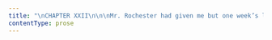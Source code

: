 ```yaml
---
title: "\nCHAPTER XXII\n\n\nMr. Rochester had given me but one week’s leave of absence: yet a month\nelapsed before I quitted Gateshead.\_ I wished to leave immediately after\nthe funeral, but Georgiana entreated me to stay till she could get off\nto London, whither she was now at last invited by her uncle, Mr. Gibson,\nwho had come down to direct his sister’s interment and settle the family\naffairs.\_ Georgiana said she dreaded being left alone with Eliza; from\nher she got neither sympathy in her dejection, support in her fears, nor\naid in her preparations; so I bore with her feeble-minded wailings and\nselfish lamentations as well as I could, and did my best in sewing for\nher and packing her dresses.\_ It is true, that while I worked, she would\nidle; and I thought to myself, “If you and I were destined to live\nalways together, cousin, we would commence matters on a different\nfooting.\_ I should not settle tamely down into being the forbearing\nparty; I should assign you your share of labour, and compel you to\naccomplish it, or else it should be left undone: I should insist, also,\non your keeping some of those drawling, half-insincere complaints hushed\nin your own breast.\_ It is only because our connection happens to be\nvery transitory, and comes at a peculiarly mournful season, that I\nconsent thus to render it so patient and compliant on my part.”\n\nAt last I saw Georgiana off; but now it was Eliza’s turn to request me\nto stay another week.\_ Her plans required all her time and attention,\nshe said; she was about to depart for some unknown bourne; and all day\nlong she stayed in her own room, her door bolted within, filling trunks,\nemptying drawers, burning papers, and holding no communication with any\none.\_ She wished me to look after the house, to see callers, and answer\nnotes of condolence.\n\nOne morning she told me I was at liberty.\_ “And,” she added, “I am\nobliged to you for your valuable services and discreet conduct!\_ There\nis some difference between living with such an one as you and with\nGeorgiana: you perform your own part in life and burden no one.\_\nTo-morrow,” she continued, “I set out for the Continent.\_ I shall take\nup my abode in a religious house near Lisle—a nunnery you would call it;\nthere I shall be quiet and unmolested.\_ I shall devote myself for a time\nto the examination of the Roman Catholic dogmas, and to a careful study\nof the workings of their system: if I find it to be, as I half suspect\nit is, the one best calculated to ensure the doing of all things\ndecently and in order, I shall embrace the tenets of Rome and probably\ntake the veil.”\n\nI neither expressed surprise at this resolution nor attempted to\ndissuade her from it.\_ “The vocation will fit you to a hair,” I thought:\n“much good may it do you!”\n\nWhen we parted, she said: “Good-bye, cousin Jane Eyre; I wish you well:\nyou have some sense.”\n\nI then returned: “You are not without sense, cousin Eliza; but what you\nhave, I suppose, in another year will be walled up alive in a French\nconvent.\_ However, it is not my business, and so it suits you, I don’t\nmuch care.”\n\n“You are in the right,” said she; and with these words we each went our\nseparate way.\_ As I shall not have occasion to refer either to her or\nher sister again, I may as well mention here, that Georgiana made an\nadvantageous match with a wealthy worn-out man of fashion, and that\nEliza actually took the veil, and is at this day superior of the convent\nwhere she passed the period of her novitiate, and which she endowed with\nher fortune.\n\nHow people feel when they are returning home from an absence, long or\nshort, I did not know: I had never experienced the sensation.\_ I had\nknown what it was to come back to Gateshead when a child after a long\nwalk, to be scolded for looking cold or gloomy; and later, what it was\nto come back from church to Lowood, to long for a plenteous meal and a\ngood fire, and to be unable to get either.\_ Neither of these returnings\nwas very pleasant or desirable: no magnet drew me to a given point,\nincreasing in its strength of attraction the nearer I came.\_ The return\nto Thornfield was yet to be tried.\n\nMy journey seemed tedious—very tedious: fifty miles one day, a night\nspent at an inn; fifty miles the next day.\_ During the first twelve\nhours I thought of Mrs. Reed in her last moments; I saw her disfigured\nand discoloured face, and heard her strangely altered voice.\_ I mused on\nthe funeral day, the coffin, the hearse, the black train of tenants and\nservants—few was the number of relatives—the gaping vault, the silent\nchurch, the solemn service.\_ Then I thought of Eliza and Georgiana; I\nbeheld one the cynosure of a ball-room, the other the inmate of a\nconvent cell; and I dwelt on and analysed their separate peculiarities\nof person and character.\_ The evening arrival at the great town\nof—scattered these thoughts; night gave them quite another turn: laid\ndown on my traveller’s bed, I left reminiscence for anticipation.\n\nI was going back to Thornfield: but how long was I to stay there?\_ Not\nlong; of that I was sure.\_ I had heard from Mrs. Fairfax in the interim\nof my absence: the party at the hall was dispersed; Mr. Rochester had\nleft for London three weeks ago, but he was then expected to return in a\nfortnight.\_ Mrs. Fairfax surmised that he was gone to make arrangements\nfor his wedding, as he had talked of purchasing a new carriage: she said\nthe idea of his marrying Miss Ingram still seemed strange to her; but\nfrom what everybody said, and from what she had herself seen, she could\nno longer doubt that the event would shortly take place.\_ “You would be\nstrangely incredulous if you did doubt it,” was my mental comment.\_ “I\ndon’t doubt it.”\n\nThe question followed, “Where was I to go?”\_ I dreamt of Miss Ingram all\nthe night: in a vivid morning dream I saw her closing the gates of\nThornfield against me and pointing me out another road; and Mr.\nRochester looked on with his arms folded—smiling sardonically, as it\nseemed, at both her and me.\n\nI had not notified to Mrs. Fairfax the exact day of my return; for I did\nnot wish either car or carriage to meet me at Millcote.\_ I proposed to\nwalk the distance quietly by myself; and very quietly, after leaving my\nbox in the ostler’s care, did I slip away from the George Inn, about six\no’clock of a June evening, and take the old road to Thornfield: a road\nwhich lay chiefly through fields, and was now little frequented.\n\nIt was not a bright or splendid summer evening, though fair and soft:\nthe haymakers were at work all along the road; and the sky, though far\nfrom cloudless, was such as promised well for the future: its blue—where\nblue was visible—was mild and settled, and its cloud strata high and\nthin.\_ The west, too, was warm: no watery gleam chilled it—it seemed as\nif there was a fire lit, an altar burning behind its screen of marbled\nvapour, and out of apertures shone a golden redness.\n\nI felt glad as the road shortened before me: so glad that I stopped once\nto ask myself what that joy meant: and to remind reason that it was not\nto my home I was going, or to a permanent resting-place, or to a place\nwhere fond friends looked out for me and waited my arrival.\_ “Mrs.\nFairfax will smile you a calm welcome, to be sure,” said I; “and little\nAdèle will clap her hands and jump to see you: but you know very well\nyou are thinking of another than they, and that he is not thinking of\nyou.”\n\nBut what is so headstrong as youth?\_ What so blind as inexperience?\_\nThese affirmed that it was pleasure enough to have the privilege of\nagain looking on Mr. Rochester, whether he looked on me or not; and they\nadded—“Hasten! hasten! be with him while you may: but a few more days or\nweeks, at most, and you are parted from him for ever!”\_ And then I\nstrangled a new-born agony—a deformed thing which I could not persuade\nmyself to own and rear—and ran on.\n\nThey are making hay, too, in Thornfield meadows: or rather, the\nlabourers are just quitting their work, and returning home with their\nrakes on their shoulders, now, at the hour I arrive.\_ I have but a field\nor two to traverse, and then I shall cross the road and reach the\ngates.\_ How full the hedges are of roses!\_ But I have no time to gather\nany; I want to be at the house.\_ I passed a tall briar, shooting leafy\nand flowery branches across the path; I see the narrow stile with stone\nsteps; and I see—Mr. Rochester sitting there, a book and a pencil in his\nhand; he is writing.\n\nWell, he is not a ghost; yet every nerve I have is unstrung: for a\nmoment I am beyond my own mastery.\_ What does it mean?\_ I did not think\nI should tremble in this way when I saw him, or lose my voice or the\npower of motion in his presence.\_ I will go back as soon as I can stir:\nI need not make an absolute fool of myself.\_ I know another way to the\nhouse.\_ It does not signify if I knew twenty ways; for he has seen me.\n\n“Hillo!” he cries; and he puts up his book and his pencil.\_ “There you\nare!\_ Come on, if you please.”\n\nI suppose I do come on; though in what fashion I know not; being\nscarcely cognisant of my movements, and solicitous only to appear calm;\nand, above all, to control the working muscles of my face—which I feel\nrebel insolently against my will, and struggle to express what I had\nresolved to conceal.\_ But I have a veil—it is down: I may make shift yet\nto behave with decent composure.\n\n“And this is Jane Eyre?\_ Are you coming from Millcote, and on foot?\_\nYes—just one of your tricks: not to send for a carriage, and come\nclattering over street and road like a common mortal, but to steal into\nthe vicinage of your home along with twilight, just as if you were a\ndream or a shade.\_ What the deuce have you done with yourself this last\nmonth?”\n\n“I have been with my aunt, sir, who is dead.”\n\n“A true Janian reply!\_ Good angels be my guard!\_ She comes from the\nother world—from the abode of people who are dead; and tells me so when\nshe meets me alone here in the gloaming!\_ If I dared, I’d touch you, to\nsee if you are substance or shadow, you elf!—but I’d as soon offer to\ntake hold of a blue ignis fatuus light in a marsh.\_ Truant! truant!”\nhe added, when he had paused an instant.\_ “Absent from me a whole month,\nand forgetting me quite, I’ll be sworn!”\n\nI knew there would be pleasure in meeting my master again, even though\nbroken by the fear that he was so soon to cease to be my master, and by\nthe knowledge that I was nothing to him: but there was ever in Mr.\nRochester (so at least I thought) such a wealth of the power of\ncommunicating happiness, that to taste but of the crumbs he scattered to\nstray and stranger birds like me, was to feast genially.\_ His last words\nwere balm: they seemed to imply that it imported something to him\nwhether I forgot him or not.\_ And he had spoken of Thornfield as my\nhome—would that it were my home!\n\nHe did not leave the stile, and I hardly liked to ask to go by.\_ I\ninquired soon if he had not been to London.\n\n“Yes; I suppose you found that out by second-sight.”\n\n“Mrs. Fairfax told me in a letter.”\n\n“And did she inform you what I went to do?”\n\n“Oh, yes, sir!\_ Everybody knew your errand.”\n\n“You must see the carriage, Jane, and tell me if you don’t think it will\nsuit Mrs. Rochester exactly; and whether she won’t look like Queen\nBoadicea, leaning back against those purple cushions.\_ I wish, Jane, I\nwere a trifle better adapted to match with her externally.\_ Tell me now,\nfairy as you are—can’t you give me a charm, or a philter, or something\nof that sort, to make me a handsome man?”\n\n“It would be past the power of magic, sir;” and, in thought, I added, “A\nloving eye is all the charm needed: to such you are handsome enough; or\nrather your sternness has a power beyond beauty.”\n\nMr. Rochester had sometimes read my unspoken thoughts with an acumen to\nme incomprehensible: in the present instance he took no notice of my\nabrupt vocal response; but he smiled at me with a certain smile he had\nof his own, and which he used but on rare occasions.\_ He seemed to think\nit too good for common purposes: it was the real sunshine of feeling—he\nshed it over me now.\n\n“Pass, Janet,” said he, making room for me to cross the stile: “go up\nhome, and stay your weary little wandering feet at a friend’s\nthreshold.”\n\nAll I had now to do was to obey him in silence: no need for me to\ncolloquise further.\_ I got over the stile without a word, and meant to\nleave him calmly.\_ An impulse held me fast—a force turned me round.\_ I\nsaid—or something in me said for me, and in spite of me—\n\n“Thank you, Mr. Rochester, for your great kindness.\_ I am strangely glad\nto get back again to you: and wherever you are is my home—my only home.”\n\nI walked on so fast that even he could hardly have overtaken me had he\ntried.\_ Little Adèle was half wild with delight when she saw me.\_ Mrs.\nFairfax received me with her usual plain friendliness.\_ Leah smiled, and\neven Sophie bid me “bon soir” with glee.\_ This was very pleasant; there\nis no happiness like that of being loved by your fellow-creatures, and\nfeeling that your presence is an addition to their comfort.\n\nI that evening shut my eyes resolutely against the future: I stopped my\ncars against the voice that kept warning me of near separation and\ncoming grief.\_ When tea was over and Mrs. Fairfax had taken her\nknitting, and I had assumed a low seat near her, and Adèle, kneeling on\nthe carpet, had nestled close up to me, and a sense of mutual affection\nseemed to surround us with a ring of golden peace, I uttered a silent\nprayer that we might not be parted far or soon; but when, as we thus\nsat, Mr. Rochester entered, unannounced, and looking at us, seemed to\ntake pleasure in the spectacle of a group so amicable—when he said he\nsupposed the old lady was all right now that she had got her adopted\ndaughter back again, and added that he saw Adèle was “prête à croquer sa\npetite maman Anglaise”—I half ventured to hope that he would, even after\nhis marriage, keep us together somewhere under the shelter of his\nprotection, and not quite exiled from the sunshine of his presence.\n\nA fortnight of dubious calm succeeded my return to Thornfield Hall.\_\nNothing was said of the master’s marriage, and I saw no preparation\ngoing on for such an event.\_ Almost every day I asked Mrs. Fairfax if\nshe had yet heard anything decided: her answer was always in the\nnegative.\_ Once she said she had actually put the question to Mr.\nRochester as to when he was going to bring his bride home; but he had\nanswered her only by a joke and one of his queer looks, and she could\nnot tell what to make of him.\n\nOne thing specially surprised me, and that was, there were no\njourneyings backward and forward, no visits to Ingram Park: to be sure\nit was twenty miles off, on the borders of another county; but what was\nthat distance to an ardent lover?\_ To so practised and indefatigable a\nhorseman as Mr. Rochester, it would be but a morning’s ride.\_ I began to\ncherish hopes I had no right to conceive: that the match was broken off;\nthat rumour had been mistaken; that one or both parties had changed\ntheir minds.\_ I used to look at my master’s face to see if it were sad\nor fierce; but I could not remember the time when it had been so\nuniformly clear of clouds or evil feelings.\_ If, in the moments I and my\npupil spent with him, I lacked spirits and sank into inevitable\ndejection, he became even gay.\_ Never had he called me more frequently\nto his presence; never been kinder to me when there—and, alas! never had\nI loved him so well.\n"
contentType: prose
---
```



